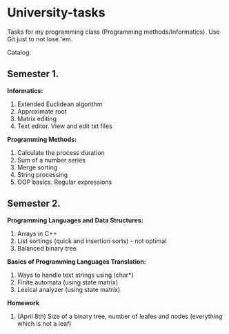 # University-tasks
Tasks for my programming class (Programming methods/Informatics).
Use Git just to not lose 'em.

Catalog:

## Semester 1.

**Informatics:**
1. Extended Euclidean algorithm
2. Approximate root
3. Matrix editing
4. Text editor. View and edit txt files 

**Programming Methods:**
1. Calculate the process duration
2. Sum of a number series
3. Merge sorting
4. String processing
5. OOP basics. Regular expressions
## Semester 2.

**Programming Languages and Data Structures:**
1. Arrays in C++
2. List sortings (quick and insertion sorts) - not optimal
3. Balanced binary tree

**Basics of Programming Languages Translation:**
1. Ways to handle text strings using (char*)
2. Finite automata (using state matrix)
3. Lexical analyzer (using state matrix)

**Homework**
1. (April 8th) Size of a binary tree, number of leafes and nodes (everything which is not a leaf)
